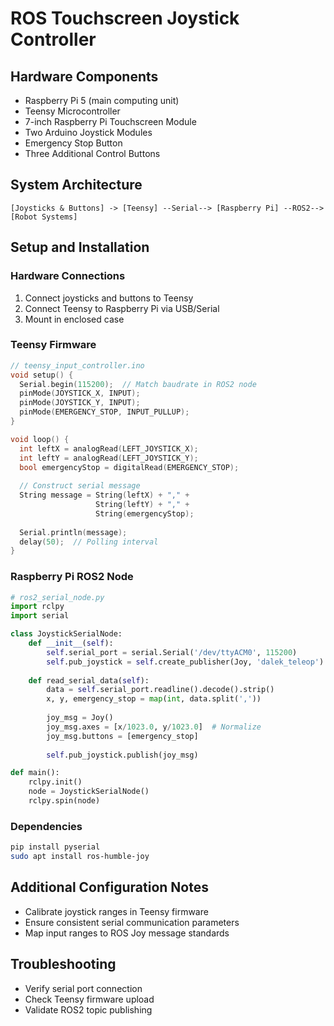 # ROS Touchscreen Joystick Controller

## Hardware Components
- Raspberry Pi 5 (main computing unit)
- Teensy Microcontroller
- 7-inch Raspberry Pi Touchscreen Module
- Two Arduino Joystick Modules
- Emergency Stop Button
- Three Additional Control Buttons

## System Architecture
```
[Joysticks & Buttons] -> [Teensy] --Serial--> [Raspberry Pi] --ROS2--> [Robot Systems]
```

## Setup and Installation

### Hardware Connections
1. Connect joysticks and buttons to Teensy
2. Connect Teensy to Raspberry Pi via USB/Serial
3. Mount in enclosed case

### Teensy Firmware
```cpp
// teensy_input_controller.ino
void setup() {
  Serial.begin(115200);  // Match baudrate in ROS2 node
  pinMode(JOYSTICK_X, INPUT);
  pinMode(JOYSTICK_Y, INPUT);
  pinMode(EMERGENCY_STOP, INPUT_PULLUP);
}

void loop() {
  int leftX = analogRead(LEFT_JOYSTICK_X);
  int leftY = analogRead(LEFT_JOYSTICK_Y);
  bool emergencyStop = digitalRead(EMERGENCY_STOP);
  
  // Construct serial message
  String message = String(leftX) + "," + 
                   String(leftY) + "," + 
                   String(emergencyStop);
  
  Serial.println(message);
  delay(50);  // Polling interval
}
```

### Raspberry Pi ROS2 Node
```python
# ros2_serial_node.py
import rclpy
import serial

class JoystickSerialNode:
    def __init__(self):
        self.serial_port = serial.Serial('/dev/ttyACM0', 115200)
        self.pub_joystick = self.create_publisher(Joy, 'dalek_teleop')
    
    def read_serial_data(self):
        data = self.serial_port.readline().decode().strip()
        x, y, emergency_stop = map(int, data.split(','))
        
        joy_msg = Joy()
        joy_msg.axes = [x/1023.0, y/1023.0]  # Normalize
        joy_msg.buttons = [emergency_stop]
        
        self.pub_joystick.publish(joy_msg)

def main():
    rclpy.init()
    node = JoystickSerialNode()
    rclpy.spin(node)
```

### Dependencies
```bash
pip install pyserial
sudo apt install ros-humble-joy
```

## Additional Configuration Notes
- Calibrate joystick ranges in Teensy firmware
- Ensure consistent serial communication parameters
- Map input ranges to ROS Joy message standards

## Troubleshooting
- Verify serial port connection
- Check Teensy firmware upload
- Validate ROS2 topic publishing
